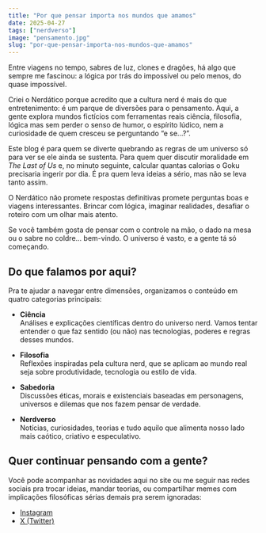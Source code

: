```yaml
---
title: "Por que pensar importa nos mundos que amamos"
date: 2025-04-27
tags: ["nerdverso"]
image: "pensamento.jpg"
slug: "por-que-pensar-importa-nos-mundos-que-amamos"
---
```


Entre viagens no tempo, sabres de luz, clones e dragões, há algo que sempre me fascinou: a lógica por trás do impossível ou pelo menos, do quase impossível.

Criei o Nerdático porque acredito que a cultura nerd é mais do que entretenimento: é um parque de diversões para o pensamento. Aqui, a gente explora mundos fictícios com ferramentas reais ciência, filosofia, lógica mas sem perder o senso de humor, o espírito lúdico, nem a curiosidade de quem cresceu se perguntando “e se...?”.

Este blog é para quem se diverte quebrando as regras de um universo só para ver se ele ainda se sustenta. Para quem quer discutir moralidade em *The Last of Us* e, no minuto seguinte, calcular quantas calorias o Goku precisaria ingerir por dia. É pra quem leva ideias a sério, mas não se leva tanto assim.

O Nerdático não promete respostas definitivas promete perguntas boas e viagens interessantes. Brincar com lógica, imaginar realidades, desafiar o roteiro com um olhar mais atento.

Se você também gosta de pensar com o controle na mão, o dado na mesa ou o sabre no coldre… bem-vindo. O universo é vasto, e a gente tá só começando.

## Do que falamos por aqui?

Pra te ajudar a navegar entre dimensões, organizamos o conteúdo em quatro categorias principais:

- **Ciência**  
  Análises e explicações científicas dentro do universo nerd. Vamos tentar entender o que faz sentido (ou não) nas tecnologias, poderes e regras desses mundos.

- **Filosofia**  
  Reflexões inspiradas pela cultura nerd, que se aplicam ao mundo real seja sobre produtividade, tecnologia ou estilo de vida.

- **Sabedoria**  
  Discussões éticas, morais e existenciais baseadas em personagens, universos e dilemas que nos fazem pensar de verdade.

- **Nerdverso**  
  Notícias, curiosidades, teorias e tudo aquilo que alimenta nosso lado mais caótico, criativo e especulativo.

## Quer continuar pensando com a gente?

Você pode acompanhar as novidades aqui no site ou me seguir nas redes sociais pra trocar ideias, mandar teorias, ou compartilhar memes com implicações filosóficas sérias demais pra serem ignoradas:

- [Instagram](https://instagram.com/nerdatico)  
- [X (Twitter)](https://x.com/nerdatico)
